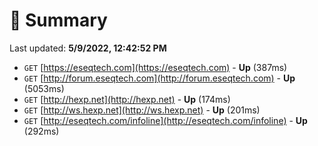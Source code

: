 # 📖 Summary
Last updated: **5/9/2022, 12:42:52 PM**

- `GET` [https://eseqtech.com](https://eseqtech.com) - **Up** (387ms)
- `GET` [http://forum.eseqtech.com](http://forum.eseqtech.com) - **Up** (5053ms)
- `GET` [http://hexp.net](http://hexp.net) - **Up** (174ms)
- `GET` [http://ws.hexp.net](http://ws.hexp.net) - **Up** (201ms)
- `GET` [http://eseqtech.com/infoline](http://eseqtech.com/infoline) - **Up** (292ms)
